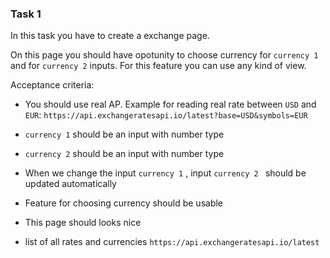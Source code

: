 ### Task 1

In this task you have to create a exchange page.

On this page you should have opotunity to choose currency for `currency 1` and for `currency 2` inputs. For this feature you can use any kind of view.

Acceptance criteria:

- You should use real AP. Example for reading real rate between `USD` and `EUR`: `https://api.exchangeratesapi.io/latest?base=USD&symbols=EUR`
- `currency 1` should be an input with number type
- `currency 2` should be an input with number type
- When we change the input `currency 1` , input `currency 2 ` should be updated automatically
- Feature for choosing currency should be usable
- This page should looks nice


- list of all rates and currencies `https://api.exchangeratesapi.io/latest`